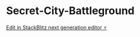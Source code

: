 # Secret-City-Battleground

[Edit in StackBlitz next generation editor ⚡️](https://stackblitz.com/~/github.com/mr-Imran/Secret-City-Battleground)